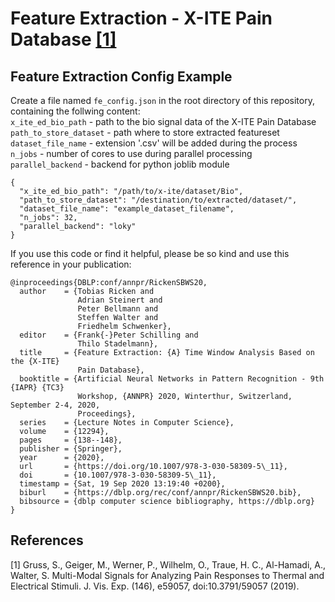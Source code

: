 # Feature Extraction - X-ITE Pain Database [[1]](#ref_gruss)

## Feature Extraction Config Example
Create a file named `fe_config.json` in the root directory of this repository, containing the follwing content:<br>
`x_ite_ed_bio_path` - path to the bio signal data of the X-ITE Pain Database
`path_to_store_dataset` - path where to store extracted featureset
`dataset_file_name` - extension '.csv' will be added during the process<br>
`n_jobs` - number of cores to use during parallel processing<br>
`parallel_backend` - backend for python joblib module
```
{
  "x_ite_ed_bio_path": "/path/to/x-ite/dataset/Bio",
  "path_to_store_dataset": "/destination/to/extracted/dataset/",
  "dataset_file_name": "example_dataset_filename",
  "n_jobs": 32,
  "parallel_backend": "loky"
}
```

If you use this code or find it helpful, please be so kind and use this reference in your publication:
```
@inproceedings{DBLP:conf/annpr/RickenSBWS20,
  author    = {Tobias Ricken and
               Adrian Steinert and
               Peter Bellmann and
               Steffen Walter and
               Friedhelm Schwenker},
  editor    = {Frank{-}Peter Schilling and
               Thilo Stadelmann},
  title     = {Feature Extraction: {A} Time Window Analysis Based on the {X-ITE}
               Pain Database},
  booktitle = {Artificial Neural Networks in Pattern Recognition - 9th {IAPR} {TC3}
               Workshop, {ANNPR} 2020, Winterthur, Switzerland, September 2-4, 2020,
               Proceedings},
  series    = {Lecture Notes in Computer Science},
  volume    = {12294},
  pages     = {138--148},
  publisher = {Springer},
  year      = {2020},
  url       = {https://doi.org/10.1007/978-3-030-58309-5\_11},
  doi       = {10.1007/978-3-030-58309-5\_11},
  timestamp = {Sat, 19 Sep 2020 13:19:40 +0200},
  biburl    = {https://dblp.org/rec/conf/annpr/RickenSBWS20.bib},
  bibsource = {dblp computer science bibliography, https://dblp.org}
}
```

## References
<a name='ref_gruss'>[1] Gruss, S., Geiger, M., Werner, P., Wilhelm, O., Traue, H. C., Al-Hamadi, A., Walter, S. Multi-Modal Signals for Analyzing Pain Responses to Thermal and Electrical Stimuli. J. Vis. Exp. (146), e59057, doi:10.3791/59057 (2019).</a>

